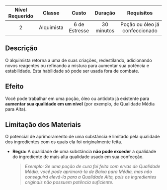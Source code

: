 
| Nível Requerido | Classe | Custo | Duração | Requisitos |
| :---: | :---: | :---: | :---: | :---: |
| 2 | Alquimista | 6 de Estresse | 30 minutos | Poção ou óleo já confeccionado |

## Descrição
O alquimista retorna a uma de suas criações, redestilando, adicionando novos reagentes ou refinando a mistura para aumentar sua potência e estabilidade. Esta habilidade só pode ser usada fora de combate.

## Efeito
Você pode trabalhar em uma poção, óleo ou antídoto já existente para **aumentar sua qualidade em um nível** (por exemplo, de Qualidade Média para Alta).

## Limitação dos Materiais
O potencial de aprimoramento de uma substância é limitado pela qualidade dos ingredientes com os quais ela foi originalmente feita.

* **Regra:** A qualidade de uma substância **não pode exceder** a qualidade do ingrediente de mais alta qualidade usado em sua confecção.
    > *Exemplo: Se uma poção de cura foi feita com ervas de Qualidade Média, você pode aprimorá-la de Baixa para Média, mas não conseguirá elevá-la para a Qualidade Alta, pois os ingredientes originais não possuem potência suficiente.*
